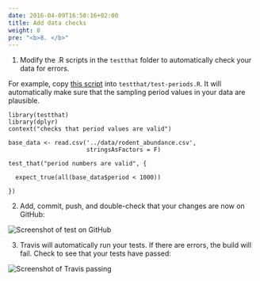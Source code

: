 ```yaml
---
date: 2016-04-09T16:50:16+02:00
title: Add data checks
weight: 8
pre: "<b>8. </b>"
---
```


1. Modify the .R scripts in the `testthat` folder to automatically check your data for errors.

  For example, copy [this script](/sample-scripts/test-periods.R) into `testthat/test-periods.R`. It will     automatically make sure that the sampling period values in your data are plausible.

  ```
  library(testthat)
  library(dplyr)
  context("checks that period values are valid")

  base_data <- read.csv('../data/rodent_abundance.csv',
                        stringsAsFactors = F)

  test_that("period numbers are valid", {

    expect_true(all(base_data$period < 1000))

  })
  ```

2. Add, commit, push, and double-check that your changes are now on GitHub:

  ![Screenshot of test on GitHub](/screenshots/github_add_test.png)

3. Travis will automatically run your tests. If there are errors, the build will fail. Check to see that your tests have passed:

  ![Screenshot of Travis passing](/screenshots/travis-add-test-passed.png)
